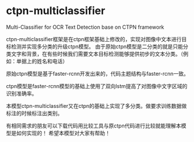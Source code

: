 # ctpn-multiclassifier
Multi-Classifier for OCR Text Detection base on CTPN framework

 ctpn-multiclassifier框架是在ctpn框架基础上修改的，实现对图像中文本进行目标检测并实现多分类的升级ctpn模型。
 由于原始ctpn模型是二分类的就是只能分类文字和背景，在有些时候我们需要文本目标检测能够提供初步的文本分类。（例如：单据上的姓名和电话）
 
 原始ctpn模型是基于faster-rcnn开发出来的，代码主题结构与faster-rcnn一致。
 
 ctpn模型是faster-rcnn模型的基础上使用了双向lstm提高了对图像中文字区域的识别准确率。
 
 本模型ctpn-multiclassifier又在ctpn的基础上实现了多分类。做要求训练数据做标注的时候标注出类别。
 
 有相同需求的朋友可以下载代码用比较工具与原ctpn代码进行比较就能理解本模型是如何实现的！
 希望本模型对大家有帮助！
